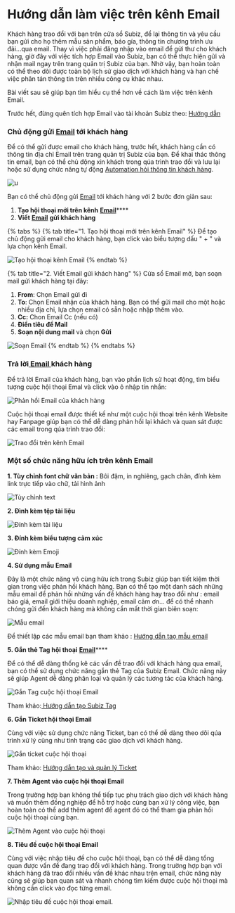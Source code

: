 # Hướng dẫn làm việc trên kênh Email

Khách hàng trao đổi với bạn trên cửa sổ Subiz, để lại thông tin và yêu cầu bạn gửi cho họ thêm mẫu sản phẩm, báo gía, thông tin chương trình ưu đãi...qua email. Thay vì việc phải đăng nhập vào email để gửi thư cho khách hàng, giờ đây với việc tích hợp Email vào Subiz, bạn có thể thực hiện gửi và nhận mail ngay trên trang quản trị Subiz của bạn. Nhờ vậy, bạn hoàn toàn có thể theo dõi được toàn bộ lịch sử giao dịch với khách hàng và hạn chế việc phân tán thông tin trên nhiều công cụ khác nhau.

Bài viết sau sẽ giúp bạn tìm hiểu cụ thể hơn về cách làm việc trên kênh Email.

Trước hết, đừng quên tích hợp Email vào tài khoản Subiz theo: [Hướng dẫn ](https://help.subiz.com/bat-dau-voi-subiz/thiet-lap-moi-truong-tuong-tac/tich-hop-su-dung-email-tren-subiz)

### Chủ động gửi [Email](https://subiz.com/vi/email.html) tới khách hàng

Để có thể gửi được email cho khách hàng, trước hết, khách hàng cần có thông tin địa chỉ Email trên trang quản trị Subiz của bạn. Để khai thác thông tin email, bạn có thể chủ động xin khách trong qúa trình trao đổi và lưu lại hoặc sử dụng chức năng tự động [Automation hỏi thông tin khách hàng](https://help.subiz.com/su-dung-subiz-nang-cao/tuong-tac-tu-dong/mot-so-automation-thong-dung/hoi-thong-tin-khach-hang).

![u](../../.gitbook/assets/thong-tin-user-1.png)

Bạn có thể chủ động gửi [Email](https://subiz.com/vi/email.html) tới khách hàng với 2 bước đơn giản sau:

1. **Tạo hội thoại mới trên kênh** [**Email**](https://subiz.com/vi/email.html)\*\*\*\*
2. **Viết** [**Email**](https://subiz.com/vi/email.html) **gửi khách hàng**

{% tabs %}
{% tab title="1. Tạo hội thoại mới trên kênh Email" %}
Để tạo chủ động gửi email cho khách hàng, bạn click vào biểu tượng dấu " + " và lựa chọn kênh Email.

![T&#x1EA1;o h&#x1ED9;i tho&#x1EA1;i k&#xEA;nh Email](../../.gitbook/assets/tao-hoi-thoai.png)
{% endtab %}

{% tab title="2. Viết Email gửi khách hàng" %}
Cửa sổ Email mở, bạn soạn mail gửi khách hàng tại đây:

1. **From**: Chọn Email gửi đi 
2. **To**: Chọn Email nhận của khách hàng. Bạn có thể gửi mail cho một hoặc nhiều địa chỉ, lựa chọn email có sẵn hoặc nhập thêm vào.
3. **Cc:** Chon Email Cc \(nếu có\)
4. **Điền tiêu đề Mail**
5. **Soạn nội dung mail** và chọn **Gửi**

![So&#x1EA1;n Email](../../.gitbook/assets/soan-mail.png)
{% endtab %}
{% endtabs %}

###  Trả lời[ Email ](https://subiz.com/vi/email.html)khách hàng

Để trả lời Email của khách hàng, bạn vào phần lịch sử hoạt động, tìm biểu tượng cuộc hội thoại Emal và click vào ô nhập tin nhắn:

![Ph&#x1EA3;n h&#x1ED3;i Email c&#x1EE7;a kh&#xE1;ch h&#xE0;ng](../../.gitbook/assets/phan-hoi-email.png)

Cuộc hội thoại email được thiết kế như một cuộc hội thoại trên kênh Website hay Fanpage giúp bạn có thể dễ dàng phản hồi lại khách và quan sát được các email trong qúa trình trao đổi:

![Trao &#x111;&#x1ED5;i tr&#xEA;n k&#xEA;nh Email](../../.gitbook/assets/hoi-thoai-email.png)

### Một số chức năng hữu ích trên kênh Email 

**1. Tùy chỉnh font chữ văn bản :** Bôi đậm, in nghiêng, gạch chân, đính kèm link trực tiếp vào chữ, tải hình ảnh

![T&#xF9;y ch&#x1EC9;nh text](../../.gitbook/assets/tien-ich.png)

**2. Đình kèm tệp tài liệu** 

![&#x110;&#xED;nh k&#xE8;m t&#xE0;i li&#x1EC7;u](../../.gitbook/assets/them-tep-dinh-kem.png)

**3. Đính kèm biểu tượng cảm xúc**

![&#x110;&#xED;nh k&#xE8;m Emoji](../../.gitbook/assets/them-emoji.png)

**4. Sử dụng mẫu Email**

Đây là một chức năng vô cùng hữu ích trong Subiz giúp bạn tiết kiệm thời gian trong việc phản hồi khách hàng. Bạn có thể tạo một danh sách những mẫu email để phản hồi những vấn đề khách hàng hay trao đổi như : email báo giá, email giới thiệu doanh nghiệp, email cảm ơn... để có thể nhanh chóng gửi đến khách hàng mà không cần mất thời gian biên soạn:

![M&#x1EAB;u email](../../.gitbook/assets/email-mau.png)

Để thiết lập các mẫu email bạn tham khảo : [Hướng dẫn taọ mẫu email](https://help.subiz.com/bat-dau-voi-subiz/lam-viec-tren-subiz/mau-tin-nhan)

**5. Gắn thẻ Tag hội thoại** [**Email**](https://subiz.com/vi/email.html)\*\*\*\*

Để có thể dễ dàng thống kê các vấn đề trao đổi với khách hàng qua email, bạn có thể sử dụng chức năng gắn thẻ Tag của Subiz Email. Chức năng này sẽ giúp Agent dễ dàng phân loại và quản lý các tương tác của khách hàng. 

![G&#x1EAF;n Tag cu&#x1ED9;c h&#x1ED9;i tho&#x1EA1;i Email](../../.gitbook/assets/gan-tag-cuoc-hoi-thoai.png)

Tham khảo:[ Hướng dẫn tạo Subiz Tag ](https://help.subiz.com/bat-dau-voi-subiz/lam-viec-tren-subiz/gan-tag-cuoc-hoi-thoai)

**6. Gắn Ticket hội thoại Email**

Cùng với việc sử dụng chức năng Ticket, bạn có thể dễ dàng theo dõi qúa trình xử lý cũng như tình trạng các giao dịch với khách hàng. 

![G&#x1EAF;n ticket cu&#x1ED9;c h&#x1ED9;i tho&#x1EA1;i](../../.gitbook/assets/ticket.png)

Tham khảo: [Hướng dẫn tạo và quản lý Ticket](https://help.subiz.com/bat-dau-voi-subiz/lam-viec-tren-subiz/ticket-quan-ly-cham-soc-khach-hang)

**7. Thêm Agent vào cuộc hội thoại Email**

Trong trường hợp bạn không thể tiếp tục phụ trách giao dịch với khách hàng và muốn thêm đồng nghiệp để hỗ trợ hoặc cùng bạn xử lý công việc, bạn hoàn toàn có thể add thêm agent để agent đó có thể tham gia phản hồi cuộc hội thoại cùng bạn.

![Th&#xEA;m Agent v&#xE0;o cu&#x1ED9;c h&#x1ED9;i tho&#x1EA1;i](../../.gitbook/assets/them-agent.png)

**8. Tiêu đề cuộc hội thoại Email**

Cùng với việc nhập tiêu đề cho cuộc hội thoại, bạn có thể dễ dàng tổng quan được vấn đề đang trao đổi với khách hàng. Trong trường hợp bạn với khách hàng đã trao đổi nhiều vấn đề khác nhau trên email, chức năng này cũng sẽ giúp bạn quan sát và nhanh chóng tìm kiếm được cuộc hội thoại mà không cần click vào đọc từng email.

![Nh&#x1EAD;p ti&#xEA;u &#x111;&#x1EC1; cu&#x1ED9;c h&#x1ED9;i tho&#x1EA1;i email.](../../.gitbook/assets/tieu-de-mail.png)









